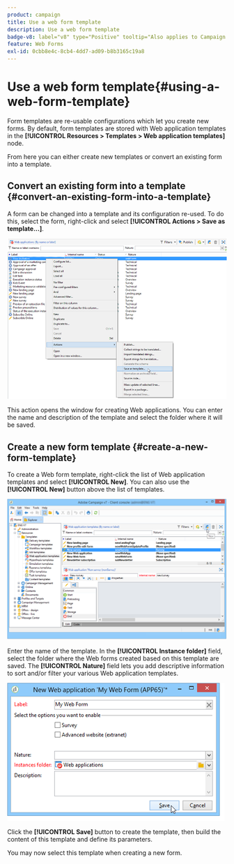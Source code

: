 ```yaml
---
product: campaign
title: Use a web form template
description: Use a web form template
badge-v8: label="v8" type="Positive" tooltip="Also applies to Campaign v8"
feature: Web Forms
exl-id: 0cbb8e4c-8cb4-4dd7-ad09-b8b3165c19a8
---
```

# Use a web form template{#using-a-web-form-template}

 

Form templates are re-usable configurations which let you create new forms. By default, form templates are stored with Web application templates in the **[!UICONTROL Resources > Templates > Web application templates]** node.

From here you can either create new templates or convert an existing form into a template.

## Convert an existing form into a template {#convert-an-existing-form-into-a-template}

A form can be changed into a template and its configuration re-used. To do this, select the form, right-click and select **[!UICONTROL Actions > Save as template...]**.

![](assets/s_ncs_admin_survey_saveastemplate.png)

This action opens the window for creating Web applications. You can enter the name and description of the template and select the folder where it will be saved.

## Create a new form template {#create-a-new-form-template}

To create a Web form template, right-click the list of Web application templates and select **[!UICONTROL New]**. You can also use the **[!UICONTROL New]** button above the list of templates.

![](assets/s_ncs_admin_survey_createtemplate.png)

Enter the name of the template. In the **[!UICONTROL Instance folder]** field, select the folder where the Web forms created based on this template are saved. The **[!UICONTROL Nature]** field lets you add descriptive information to sort and/or filter your various Web application templates. 

![](assets/s_ncs_admin_survey_createtemplate_details.png)

Click the **[!UICONTROL Save]** button to create the template, then build the content of this template and define its parameters.

You may now select this template when creating a new form.
